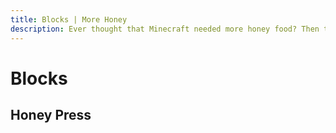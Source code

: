 ```yaml
---
title: Blocks | More Honey
description: Ever thought that Minecraft needed more honey food? Then this is your mod! This mod adds more than 5+ honey foods. Use it to replenish those health and hunger points and have some good buffs.
---
```


# Blocks

## Honey Press

<ShapedRecipe
a1="honeycomb" b1="honeycomb" c1=""
a2="oak_planks" b2="oak_planks" c2=""
a3="oak_planks" b3="oak_planks" c3=""
output="morehoney:honey_press"/>
